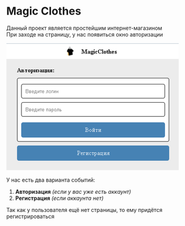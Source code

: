 # Magic Clothes
Данный проект является простейшим интернет-магазином  
При заходе на страницу, у нас появиться окно авторизации  

![Авторизация и регистрация](readme/kp1.PNG "Авторизация и регистрация")

У нас есть два варианта событий:
1. **Авторизация** *(если у вас уже есть аккаунт)*
2. **Регистрация** *(если аккаунта нет)*

Так как у пользователя ещё нет страницы, то ему придётся регистрироваться
